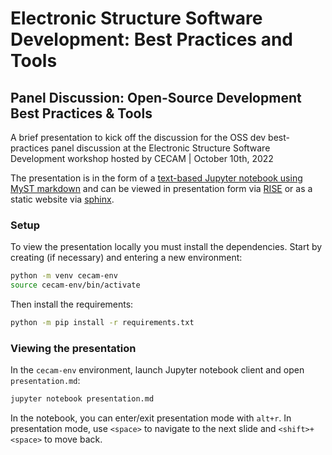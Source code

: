 # Electronic Structure Software Development: Best Practices and Tools

## Panel Discussion: Open-Source Development Best Practices & Tools

A brief presentation to kick off the discussion for the OSS dev best-practices
panel discussion at the Electronic Structure Software Development workshop
hosted by CECAM | October 10th, 2022

The presentation is in the form of a
[text-based Jupyter notebook using MyST markdown][myst-nb] and can be viewed
in presentation form via [RISE][RISE] or as a static website via
[sphinx][sphinx].

### Setup

To view the presentation locally you must install the dependencies.
Start by creating (if necessary) and entering a new environment:

```bash
python -m venv cecam-env
source cecam-env/bin/activate
```

Then install the requirements:

```bash
python -m pip install -r requirements.txt
```

### Viewing the presentation

In the `cecam-env` environment, launch Jupyter notebook client and open
`presentation.md`:

```bash
jupyter notebook presentation.md
```

In the notebook, you can enter/exit presentation mode with `alt+r`.
In presentation mode, use `<space>` to navigate to the next slide and
`<shift>+<space>` to move back.

[myst-nb]: https://myst-nb.readthedocs.io/en/latest/authoring/text-notebooks.html
[RISE]: https://rise.readthedocs.io/en/stable/
[sphinx]: https://www.sphinx-doc.org/en/master/
